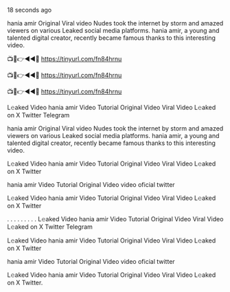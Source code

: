 18 seconds ago

hania amir Original Viral video Nudes took the internet by storm and amazed viewers on various Leaked social media platforms. hania amir, a young and talented digital creator, recently became famous thanks to this interesting video.

📺📱👉◄◄🔴  https://tinyurl.com/fn84hrnu

📺📱👉◄◄🔴  https://tinyurl.com/fn84hrnu

📺📱👉◄◄🔴  https://tinyurl.com/fn84hrnu

L𝚎aked Video hania amir Video Tutorial Original Video Viral Video L𝚎aked on X Twitter Telegram

hania amir Original Viral video Nudes took the internet by storm and amazed viewers on various Leaked social media platforms. hania amir, a young and talented digital creator, recently became famous thanks to this interesting video.

L𝚎aked Video hania amir Video Tutorial Original Video Viral Video L𝚎aked on X Twitter

hania amir Video Tutorial Original Video video oficial twitter

L𝚎aked Video hania amir Video Tutorial Original Video Viral Video L𝚎aked on X Twitter

. . . . . . . . . L𝚎aked Video hania amir Video Tutorial Original Video Viral Video L𝚎aked on X Twitter Telegram

L𝚎aked Video hania amir Video Tutorial Original Video Viral Video L𝚎aked on X Twitter

hania amir Video Tutorial Original Video video oficial twitter

L𝚎aked Video hania amir Video Tutorial Original Video Viral Video L𝚎aked on X Twitter.
